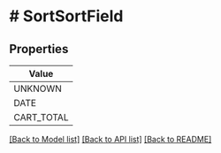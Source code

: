 # # SortSortField


## Properties 



| Value |
------------ | 
UNKNOWN|&#39;UNKNOWN&#39;
DATE|&#39;DATE&#39;
CART_TOTAL|&#39;CART_TOTAL&#39;

[[Back to Model list]](../../README.md#models) [[Back to API list]](../../README.md#endpoints) [[Back to README]](../../README.md)

